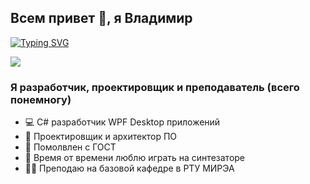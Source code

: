 ## Всем привет 👋, я Владимир

[![Typing SVG](https://readme-typing-svg.herokuapp.com?font=Roboto&color=%2336BCF7CA&size=22&lines=%D0%A1%23+WPF+%D1%80%D0%B0%D0%B7%D1%80%D0%B0%D0%B1%D0%BE%D1%82%D1%87%D0%B8%D0%BA;%D0%9F%D1%80%D0%BE%D0%B5%D0%BA%D1%82%D0%B8%D1%80%D0%BE%D0%B2%D1%89%D0%B8%D0%BA+%D0%9F%D0%9E;%D0%A2%D0%B5%D1%85%D0%BD%D0%B8%D1%87%D0%B5%D1%81%D0%BA%D0%B8%D0%B9+%D1%81%D0%BF%D0%B5%D1%86%D0%B8%D0%B0%D0%BB%D0%B8%D1%81%D1%82)](https://git.io/typing-svg)

![](https://komarev.com/ghpvc/?username=EngSillyname)

### Я разработчик, проектировщик и преподаватель (всего понемногу)

- 💻 C# разработчик WPF Desktop приложений
- 📐 Проектировщик и архитектор ПО
- 📜 Помолвлен с ГОСТ
- 🎹 Время от времени люблю играть на синтезаторе
- 👨‍🏫 Преподаю на базовой кафедре в РТУ МИРЭА

